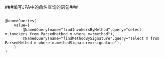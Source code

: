###编写JPA中的命名查询的语句###
<pre><code>
@NamedQueries(
	value={
		@NamedQuery(name="findInvokersByMethod",query="select m.invokers from ParsedMethod m where m=:method"),
		@NamedQuery(name="findMethodBySignature",query="select m from ParsedMethod m where m.methodSignature=:signature"),
	}
)
</pre></code>
